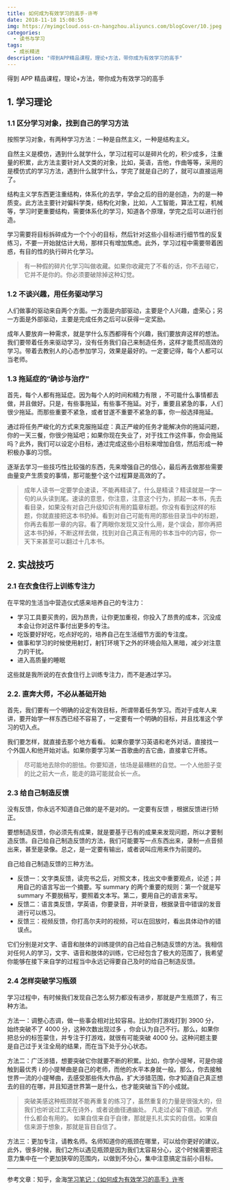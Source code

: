 ```yaml
---
title: 如何成为有效学习的高手-许岑
date: 2018-11-18 15:08:55
img: https://myimgcloud.oss-cn-hangzhou.aliyuncs.com/blogCover/10.jpeg
categories:
  - 读书与学习
tags:
  - 成长精进
description: "得到APP精品课程，理论+方法，带你成为有效学习的高手"
---
```


得到 APP 精品课程，理论+方法，带你成为有效学习的高手

<!-- more -->

## 1. 学习理论

### 1.1 区分学习对象，找到自己的学习方法

按照学习对象，有两种学习方法：一种是自然主义，一种是结构主义。

自然主义是模仿，遇到什么就学什么，学习过程可以是碎片化的，积少成多，注重量的积累，此方法主要针对人文类的对象，比如，英语，吉他，作曲等等，采用的是模仿式的学习方法，遇到什么就学什么，学完了就是自己的了，就可以直接运用了。

结构主义学东西更注重结构，体系化的去学，学会之后的目的是创造，为的是一种质变。此方法主要针对偏科学类，结构化对象，比如，人工智能，算法工程，机械等，学习时更重要结构，需要体系化的学习，知道各个原理，学完之后可以进行创造。

学习需要将目标拆碎成为一个个小的目标，然后针对这些小目标进行细节性的反复练习，不要一开始就估计大局，那样只有增加焦虑。此外，学习过程中需要带着困惑，有目的性的执行碎片化学习。

> 有一种假的碎片化学习叫做收藏。如果你收藏完了不看的话，你不去碰它，它并不是你的。你必须要破除掉这种幻觉。

### 1.2 不谈兴趣，用任务驱动学习

人们做事的驱动来自两个方面。一方面是内部驱动，主要是个人兴趣，虚荣心；另一方面是外部驱动，主要是完成任务之后可以获得一定奖励。

成年人要放弃一种需求，就是学什么东西都得有个兴趣，我们要放弃这样的想法。我们要带着任务来驱动学习，没有任务我们自己来制造任务，这样才能贯彻高效的学习。带着去教别人的心态参加学习，效果是最好的。一定要记得，每个人都可以当老师。

### 1.3 拖延症的“确诊与治疗”

首先，每个人都有拖延症。因为每个人的时间和精力有限 ，不可能什么事情都去做，并且做好。只是，有些事拖延，有些事不拖延。对于，重要且紧急的事，人们很少拖延。而那些重要不紧急，或者甘遂不重要不紧急的事，你一般选择拖延。

通过将任务严峻化的方式来克服拖延症：真正严峻的任务才能解决你的拖延问题，你的一天三餐，你很少拖延吧；如果你现在失业了，对于找工作这件事，你会拖延吗？此外，我们可以设定小目标，通过完成这些小目标来增加自信，然后形成一种积极办事的习惯。

逐渐去学习一些技巧性比较强的东西，先来增强自己的信心，最后再去做那些需要由量变产生质变的事情，那可能整个这个过程算是高效的了。

> 成年人读书一定要学会速读，不能再精读了。什么是精读？精读就是一字一句的从头读到尾。速读的意思，你注意，注意这个行为，抓起一本书，先去看目录，如果没有对自己升级知识有用的篇章标题。你没有看到这样的标题，你就直接把这本书扔掉。看到对自己可能有用的那些目录当中的标题，你再去看那一章的内容。看了两眼你发现又没什么用，是个误会，那你再把这本书扔掉，不断这样去做，找到对自己真正有用的书本当中的内容，你一天下来甚至可以翻过十几本书。

## 2. 实战技巧

### 2.1 在衣食住行上训练专注力

在平常的生活当中营造仪式感来培养自己的专注力：

- 学习工具要买贵的，因为昂贵，让你更加重视，你投入了昂贵的成本，沉没成本会让你对这件事付出更多的专注。
- 吃饭要好好吃，吃点好吃的，培养自己在生活细节方面的专注度。
- 做事和学习的时候使用射灯，射钉环境下之外的环境会陷入黑暗，减少对注意力的干扰。
- 进入高质量的睡眠

这些就是我所说的在衣食住行上训练专注力，而不是通过学习。

### 2.2. 直奔大师，不必从基础开始

首先，我们要有一个明确的设定有效目标，所谓带着任务学习。而对于成年人来讲，要开始学一样东西已经不容易了，一定要有一个明确的目标，并且找准这个学习的切入点。

我们要怎样，就直接去那个地方看看。 如果你要学习英语和老外对话，直接找一个外国人和他开始对话。如果你要学习某一首歌曲的吉它曲，直接拿它开练。

> 尽可能地去除你的胆怯。你要知道，怯场是最糟糕的自觉。一个人他胆子变的比之前大一点，能走的路可能就会长一点。

### 2.3 给自己制造反馈

没有反馈，你永远不知道自己做的是不是对的。一定要有反馈 ，根据反馈进行矫正。

要想制造反馈，你必须先有成果，就是要基于已有的成果来发现问题，所以才要制造反馈。自己给自己制造反馈的方法，我们可能要写一点东西出来，录制一点音频出来，甚至是录像。总之，是一定要有输出，或者说叫应用来作为前提的。

自己给自己制造反馈的三种方法。

- 反馈一：文字类反馈，读完书之后，对照文本，找出文中重要观点，论述；并用自己的语言写出一个摘要。写 summary 的两个重要的规则：第一个就是写 summary 不要脱稿写，要照着文本写。第二，要用自己的语言来写。
- 反馈二：语言类反馈，学英语，你要录音，并听录音，根据录音中错误的发音进行可以练习。
- 反馈三：视频反馈，你打高尔夫时的视频，可以在回放时，看出具体动作的错误点。

它们分别是对文字、语音和肢体的训练提供的自己给自己制造反馈的方法。我相信对任何人的学习，文字、语音和肢体的训练，它已经包含了极大的范围了，我希望你能够在接下来自学的过程当中永远记得要自己及时的给自己制造反馈。

### 2.4 怎样突破学习瓶颈

学习过程中，有时候我们发现自己怎么努力都没有进步，那就是产生瓶颈了，有三种方法。

方法一：调整心态调，做一些事会相对比较容易。比如你打游戏打到 3900 分，始终突破不了 4000 分，这种次数出现过多 ，你会认为自己不行。那么，如果你把总分的标签蒙住，并专注于打游戏，就很有可能突破 4000 分。这种问题主要是自己过于关注全局的结果，而在当下处于分心状态。

方法二：广泛涉猎，想要突破它你就要不断的积累。比如，你学小提琴，可是你接触到最优秀 i 的小提琴曲是自己的老师，而他的水平本身就一般。那么，你去接触世界一流的小提琴曲，去感受那些伟大作品，扩大涉猎范围，你才知道自己真正想去的目的在哪，并且知道世界第一是什么，也才能突破当下的小成就。

> 突破美感这种瓶颈就不能再重复的练习了，虽然重复的力量是很强大的，但我们也听说过工夫在诗外，或者说曲径通幽处。
> 凡走过必留下痕迹。学点什么都会有用的。
> 如果自信来自于自律，那就是扎扎实实的自信。如果自信来源于想象，那就是盲目自信了。

方法三：更加专注，请教名师。名师知道你的瓶颈在哪里，可以给你更好的建议。此外，很多时候，我们之所以遇见瓶颈是因为我们太容易分心，这个时候需要把注意力集中在一个更加狭窄的范围内，以做到不分心，集中注意搞定当前小目标。

---

参考文章：知乎，金海[学习笔记：《如何成为有效学习的高手》许岑](https://zhuanlan.zhihu.com/p/30348826)

